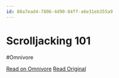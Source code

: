 ```yaml
---
id: 08a7ead4-7806-4d90-84ff-a6e31eb355a9
---
```


# Scrolljacking 101
#Omnivore

[Read on Omnivore](https://omnivore.app/me/scrolljacking-101-18e30fb3364)
[Read Original](https://www.nngroup.com/articles/scrolljacking-101/)

